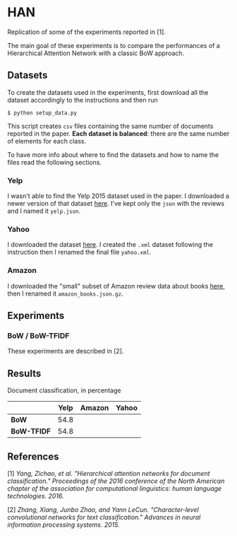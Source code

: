 # HAN

Replication of some of the experiments reported in [1].

The main goal of these experiments is to compare the performances of a Hierarchical Attention Network with a classic BoW approach.

## Datasets

To create the datasets used in the experiments, first download all the dataset accordingly to the instructions and then run

    $ python setup_data.py

This script creates `csv` files containing the same number of documents reported in the paper. **Each dataset is balanced**: there are the same number of elements for each class.

To have more info about where to find the datasets and how to name the files read the following sections.

### Yelp

I wasn't able to find the Yelp 2015 dataset used in the paper. I downloaded a newer version of that dataset [here](https://www.yelp.com/dataset/download). I've kept only the `json` with the reviews and I named it `yelp.json`.

### Yahoo

I downloaded the dataset [here](https://webscope.sandbox.yahoo.com/). I created the `.xml` dataset following the instruction then I renamed the final file `yahoo.xml`.

### Amazon

I downloaded the "small" subset of Amazon review data about books [here](https://nijianmo.github.io/amazon/index.html), then I renamed it `amazon_books.json.gz`.

## Experiments

### BoW / BoW-TFIDF

These experiments are described in [2].

## Results

Document classification, in percentage

|               | **Yelp** | **Amazon** | **Yahoo** |
|---------------|----------|------------|-----------|
| **BoW**       |   54.8   |            |           |
| **BoW-TFIDF** |   54.8   |            |           |


## References

[1] *Yang, Zichao, et al. "Hierarchical attention networks for document classification." Proceedings of the 2016 conference of the North American chapter of the association for computational linguistics: human language technologies. 2016.*

[2] *Zhang, Xiang, Junbo Zhao, and Yann LeCun. "Character-level convolutional networks for text classification." Advances in neural information processing systems. 2015.*
